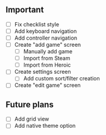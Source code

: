 ## Important
- [ ] Fix checklist style
- [ ] Add keyboard navigation
- [ ] Add controller navigation
- [ ] Create "add game" screen
    - [ ] Manually add game
    - [ ] Import from Steam
    - [ ] Import from Heroic
- [ ] Create settings screen
    - [ ] Add custom sort/filter creation
- [ ] Create "edit game" screen

## Future plans
- [ ] Add grid view
- [ ] Add native theme option